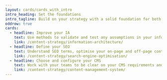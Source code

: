 ```yaml
---
layout: cards/cards_with_intro
intro_heading: Set the foundations
intro_tagline: Build on your strategy with a solid foundation for both internal and external users.
oddrow: true
cards:
  - headline: Improve your IA
    text: Use methods to validate and test any assumptions in your information architecture.  
    link: /content-strategy/information-architecture/
  - headline: Define your SEO
    text: Understand SEO terms, optimise your on-page and off-page content. Get better search results.
    link: /content-strategy/search-engine-optimisation/
  - headline: Choose and configure your CMS
    text: Work with your teams to be clear on your CMS requirements and configuration options.
    link: /content-strategy/content-management-system/
---
```

